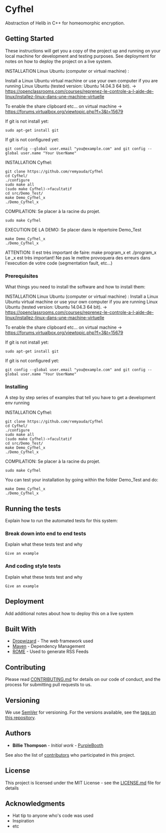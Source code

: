 # Cyfhel

Abstraction of Helib in C++ for homeomorphic encryption.

## Getting Started

These instructions will get you a copy of the project up and running on your local machine for development and testing purposes. See deployment for notes on how to deploy the project on a live system.

INSTALLATION Linux Ubuntu (computer or virtual machine) :

Install a Linux Ubuntu virtual machine or use your own computer if you are running Linux Ubuntu (tested version: Ubuntu 14.04.3 64 bit). -> https://openclassrooms.com/courses/reprenez-le-controle-a-l-aide-de-linux/installez-linux-dans-une-machine-virtuelle

To enable the share clipboard etc... on virtual machine -> https://forums.virtualbox.org/viewtopic.php?f=3&t=15679

If git is not install yet:
```
sudo apt-get install git
```

If git is not configured yet:
```
git config --global user.email "you@example.com" and git config --global user.name "Your UserName"
```

INSTALLATION Cyfhel:
```
git clone https://github.com/remyauda/Cyfhel
cd Cyfhel/
./configure
sudo make all
(sudo make Cyfhel)->facultatif
cd src/Demo_Test/
make Demo_Cyfhel_x
./Demo_Cyfhel_x
```

COMPILATION:
Se placer à la racine du projet.
```
sudo make Cyfhel
```

EXECUTION DE LA DEMO:
Se placer dans le répertoire Demo_Test
```
make Demo_Cyfhel_x
./Demo_Cyfhel_x
```

ATTENTION: 
Il est très important de faire:
make program_x et ./program_x
Le _x est très important!
Ne pas le mettre provoquera des erreurs dans l'execution de votre code (segmentation fault, etc...)

### Prerequisites

What things you need to install the software and how to install them:

INSTALLATION Linux Ubuntu (computer or virtual machine) :
Install a Linux Ubuntu virtual machine or use your own computer if you are running Linux Ubuntu (tested version: Ubuntu 14.04.3 64 bit). -> https://openclassrooms.com/courses/reprenez-le-controle-a-l-aide-de-linux/installez-linux-dans-une-machine-virtuelle

To enable the share clipboard etc... on virtual machine -> https://forums.virtualbox.org/viewtopic.php?f=3&t=15679

If git is not install yet:
```
sudo apt-get install git
```

If git is not configured yet:
```
git config --global user.email "you@example.com" and git config --global user.name "Your UserName"
```

### Installing

A step by step series of examples that tell you have to get a development env running

INSTALLATION Cyfhel:
```
git clone https://github.com/remyauda/Cyfhel
cd Cyfhel/
./configure
sudo make all
(sudo make Cyfhel)->facultatif
cd src/Demo_Test/
make Demo_Cyfhel_x
./Demo_Cyfhel_x
```

COMPILATION:
Se placer à la racine du projet.
```
sudo make Cyfhel
```

You can test your installation by going within the folder Demo_Test and do:
```
make Demo_Cyfhel_x
./Demo_Cyfhel_x
```
## Running the tests

Explain how to run the automated tests for this system:



### Break down into end to end tests

Explain what these tests test and why

```
Give an example
```

### And coding style tests

Explain what these tests test and why

```
Give an example
```

## Deployment

Add additional notes about how to deploy this on a live system

## Built With

* [Dropwizard](http://www.dropwizard.io/1.0.2/docs/) - The web framework used
* [Maven](https://maven.apache.org/) - Dependency Management
* [ROME](https://rometools.github.io/rome/) - Used to generate RSS Feeds

## Contributing

Please read [CONTRIBUTING.md](https://gist.github.com/PurpleBooth/b24679402957c63ec426) for details on our code of conduct, and the process for submitting pull requests to us.

## Versioning

We use [SemVer](http://semver.org/) for versioning. For the versions available, see the [tags on this repository](https://github.com/your/project/tags). 

## Authors

* **Billie Thompson** - *Initial work* - [PurpleBooth](https://github.com/PurpleBooth)

See also the list of [contributors](https://github.com/your/project/contributors) who participated in this project.

## License

This project is licensed under the MIT License - see the [LICENSE.md](LICENSE.md) file for details

## Acknowledgments

* Hat tip to anyone who's code was used
* Inspiration
* etc
